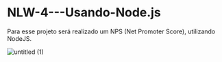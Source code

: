 # NLW-4---Usando-Node.js

Para esse projeto será realizado um NPS (Net Promoter Score), utilizando NodeJS.

![untitled (1)](https://user-images.githubusercontent.com/55004883/110344155-fa768900-800b-11eb-87b9-c2708f9229b8.png)
